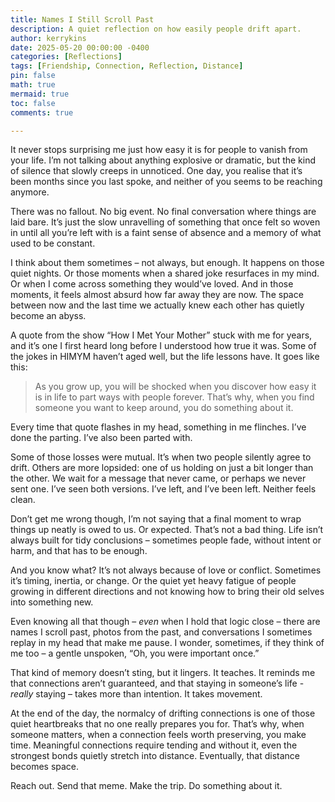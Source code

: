 ```yaml
---
title: Names I Still Scroll Past
description: A quiet reflection on how easily people drift apart.
author: kerrykins
date: 2025-05-20 00:00:00 -0400
categories: [Reflections]
tags: [Friendship, Connection, Reflection, Distance]
pin: false
math: true
mermaid: true
toc: false
comments: true

---
```


It never stops surprising me just how easy it is for people to vanish from your life. I’m not talking about anything explosive or dramatic, but the kind of silence that slowly creeps in unnoticed. One day, you realise that it’s been months since you last spoke, and neither of you seems to be reaching anymore. 

There was no fallout. No big event. No final conversation where things are laid bare. It’s just the slow unravelling of something that once felt so woven in until all you’re left with is a faint sense of absence and a memory of what used to be constant. 

I think about them sometimes – not always, but enough. It happens on those quiet nights. Or those moments when a shared joke resurfaces in my mind. Or when I come across something they would’ve loved. And in those moments, it feels almost absurd how far away they are now. The space between now and the last time we actually knew each other has quietly become an abyss. 

A quote from the show “How I Met Your Mother” stuck with me for years, and it’s one I first heard long before I understood how true it was. Some of the jokes in HIMYM haven’t aged well, but the life lessons have. It goes like this:

> As you grow up, you will be shocked when you discover how easy it is in life to part ways with people forever. That’s why, when you find someone you want to keep around, you do something about it.

Every time that quote flashes in my head, something in me flinches. I’ve done the parting. I’ve also been parted with. 

Some of those losses were mutual. It’s when two people silently agree to drift. Others are more lopsided: one of us holding on just a bit longer than the other. We wait for a message that never came, or perhaps we never sent one. I’ve seen both versions. I’ve left, and I’ve been left. Neither feels clean. 

Don’t get me wrong though, I’m not saying that a final moment to wrap things up neatly is owed to us. Or expected. That’s not a bad thing. Life isn’t always built for tidy conclusions – sometimes people fade, without intent or harm, and that has to be enough. 

And you know what? It’s not always because of love or conflict. Sometimes it’s timing, inertia, or change. Or the quiet yet heavy fatigue of people growing in different directions and not knowing how to bring their old selves into something new. 

Even knowing all that though – *even* when I hold that logic close – there are names I scroll past, photos from the past, and conversations I sometimes replay in my head that make me pause. I wonder, sometimes, if they think of me too – a gentle unspoken, “Oh, you were important once.” 

That kind of memory doesn’t sting, but it lingers. It teaches. It reminds me that connections aren’t guaranteed, and that staying in someone’s life - *really* staying – takes more than intention. It takes movement. 

At the end of the day, the normalcy of drifting connections is one of those quiet heartbreaks that no one really prepares you for. That’s why, when someone matters, when a connection feels worth preserving, you make time. Meaningful connections require tending and without it, even the strongest bonds quietly stretch into distance. Eventually, that distance becomes space. 

Reach out. 
Send that meme. 
Make the trip. 
Do something about it. 
